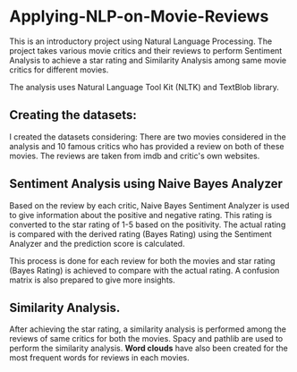 # Applying-NLP-on-Movie-Reviews
This is an introductory project using Natural Language Processing. The project takes various movie critics and their reviews to perform Sentiment Analysis to achieve a star rating and Similarity Analysis among same movie critics for different movies.

The analysis uses Natural Language Tool Kit (NLTK) and TextBlob library. 

## Creating the datasets:
I created the datasets considering:
There are two movies considered in the analysis and 10 famous critics who has provided a review on both of these movies. The reviews are taken from imdb and critic's own websites.

## Sentiment Analysis using Naive Bayes Analyzer
Based on the review by each critic, Naive Bayes Sentiment Analyzer is used to give information about the positive and negative rating. This rating is converted to the star rating of 1-5 based on the positivity. The actual rating is compared with the derived rating (Bayes Rating) using the Sentiment Analyzer and the prediction score is calculated.

This process is done for each review for both the movies and star rating (Bayes Rating) is achieved to compare with the actual rating. A confusion matrix is also prepared to give more insights.
## Similarity Analysis.
After achieving the star rating, a similarity analysis is performed among the reviews of same critics for both the movies. Spacy and pathlib are used to perform the similarity analysis.
**Word clouds** have also been created for the most frequent words for reviews in each movies.
